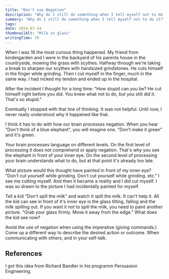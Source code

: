 ```yaml
---
title: "Don't use Negation"
description: "Why do I still do something when I tell myself not to do it?"
summary: "Why do I still do something when I tell myself not to do it?"
tags:
date: 2024-07-24
thumbnailAlt: "Milk in glass"
writingTime: 70
---
```


When I was 16 the most curious thing happened.
My friend from kindergarden and I were in the backyard of his parents house
in the countryside, mowing the grass with scythes.
Halfway through we're taking a break to sharpen our scythes with handsized
grindstones.
He cuts himself in the finger while grinding.
Then I cut myself in the finger, much in the same way.
I had nicked my tendon and ended up in the hospital.

After the incident I thought for a long time:
"How stupid can you be? He cut himself right before you did. You knew what
not to do, but you still did it. That's so stupid."

Eventually I stopped with that line of thinking.
It was not helpful.
Until now, I never really understood why it happened like that.

I think it has to do with how our brain processes negation.
When you hear "Don't think of a blue elephant", you will imagine one.
"Don't make it green" and it's green.

Your brain processes language on different levels.
On the first level of processing it does not comprehend or apply negation.
That's why you see the elephant in front of your inner eye.
On the second level of processing your brain understands what to do, but at
that point it's already too late.

What picture would this thought have painted in front of my inner eye?
"Don't cut yourself while grinding. Don't cut yourself while grinding. etc."
I see me cutting myself.
And then it became a reality and I did cut myself.
I was so drawn to the picture I had incidentally painted for myself.

Tell a kid "Don't spill the milk" and watch it spill the milk.
It can't help it.
All the kid can see in front of it's inner eye is the glass tilting, falling
and the milk spilling out.
If you want it not to spill the milk, you need to paint another picture.
"Grab your glass firmly. Move it away from the edge."
What does the kid see now?

Avoid the use of negation when using the imperative (giving commands.)
Come up a different way to describe the desired action or outcome.
When communicating with others, and in your self-talk.

## References

I got this idea from Richard Bandler in his programm Persuasion Engineering.
